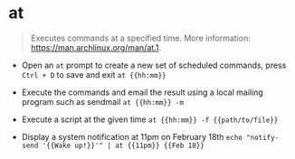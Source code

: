 # at
> Executes commands at a specified time.
> More information: <https://man.archlinux.org/man/at.1>.

- Open an `at` prompt to create a new set of scheduled commands, press `Ctrl + D` to save and exit
`at {{hh:mm}}`

- Execute the commands and email the result using a local mailing program such as sendmail
`at {{hh:mm}} -m`

- Execute a script at the given time
`at {{hh:mm}} -f {{path/to/file}}`

- Display a system notification at 11pm on February 18th
`echo "notify-send '{{Wake up!}}'" | at {{11pm}} {{Feb 18}}`

